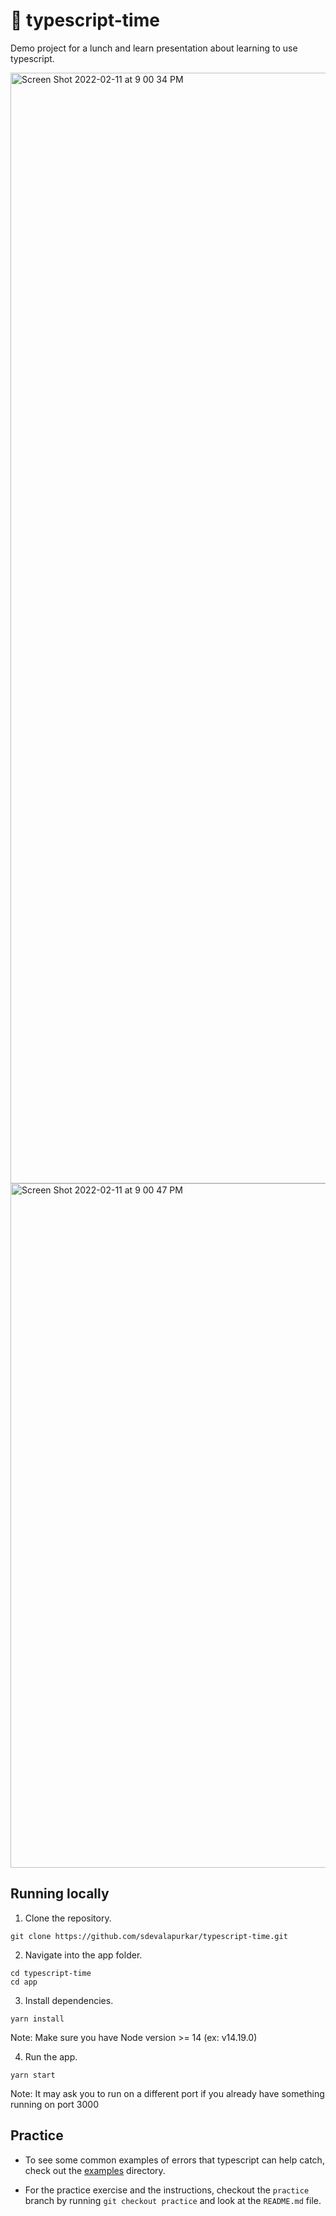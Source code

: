 # 🤖 typescript-time

Demo project for a lunch and learn presentation about learning to use typescript.

<img width="1777" alt="Screen Shot 2022-02-11 at 9 00 34 PM" src="https://user-images.githubusercontent.com/28017034/153697439-010edb9c-8161-4bc6-943c-26911821fec1.png">

<img width="1095" alt="Screen Shot 2022-02-11 at 9 00 47 PM" src="https://user-images.githubusercontent.com/28017034/153697442-bc092d80-cfa3-4bb1-a5ca-940744a3ca7f.png">

## Running locally

1. Clone the repository.
```
git clone https://github.com/sdevalapurkar/typescript-time.git
```

2. Navigate into the app folder.
```
cd typescript-time
cd app
```

3. Install dependencies.
```
yarn install
```
Note: Make sure you have Node version >= 14 (ex: v14.19.0)

4. Run the app.
```
yarn start
```
Note: It may ask you to run on a different port if you already have something running on port 3000

## Practice

- To see some common examples of errors that typescript can help catch, check out the [examples](./examples) directory.

- For the practice exercise and the instructions, checkout the `practice` branch by running `git checkout practice` and look at the `README.md` file.
